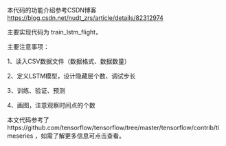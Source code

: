 本代码的功能介绍参考CSDN博客 https://blog.csdn.net/nudt_zrs/article/details/82312974

主要实现代码为 train_lstm_flight，

主要注意事项：

1、读入CSV数据文件（数据格式、数据数量）

2、定义LSTM模型，设计隐藏层个数、调试步长

3、训练、验证、预测

4、画图，注意观察时间点的个数

本文代码参考了https://github.com/tensorflow/tensorflow/tree/master/tensorflow/contrib/timeseries ，如需了解更多信息可点击查看。
